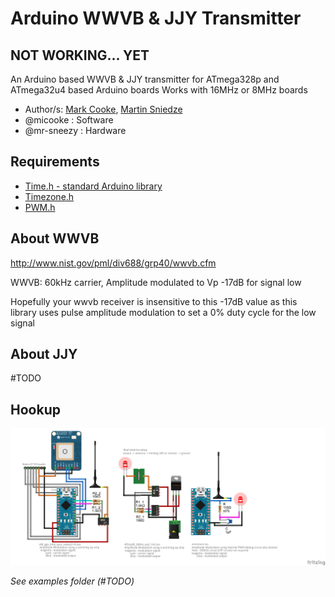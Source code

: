 # Arduino WWVB & JJY Transmitter

## NOT WORKING... YET

An Arduino based WWVB & JJY transmitter for ATmega328p and ATmega32u4 based Arduino boards
Works with 16MHz or 8MHz boards

* Author/s: [Mark Cooke](https://www.github.com/micooke), [Martin Sniedze](https://www.github.com/mr-sneezy)
* @micooke : Software
* @mr-sneezy : Hardware

## Requirements
* [Time.h - standard Arduino library](http://www.arduino.cc/playground/Code/Time)
* [Timezone.h](https://github.com/JChristensen/Timezone)
* [PWM.h](https://github.com/micooke/PWM/PWM.h)

## About WWVB
http://www.nist.gov/pml/div688/grp40/wwvb.cfm

WWVB: 60kHz carrier, Amplitude modulated to Vp -17dB for signal low

Hopefully your wwvb receiver is insensitive to this -17dB value as this library uses pulse amplitude modulation to set a 0% duty cycle for the low signal

## About JJY
 #TODO

## Hookup

![wwvb wiring options](wwvb_bb.png?raw=true)

*See examples folder (#TODO)*
